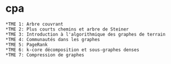 # cpa
  
    *TME 1: Arbre couvrant
    *TME 2: Plus courts chemins et arbre de Steiner
    *TME 3: Introduction à l'algorithmique des graphes de terrain
    *TME 4: Communautés dans les graphes
    *TME 5: PageRank
    *TME 6: k-core décomposition et sous-graphes denses
    *TME 7: Compression de graphes

